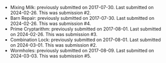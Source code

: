 * Mixing Milk: previously submitted on 2017-07-30. Last submitted on 2024-02-26. This was submission #2.
* Barn Repair: previously submitted on 2017-07-30. Last submitted on 2024-02-26. This was submission #4.
* Prime Cryptarithm: previously submitted on 2017-08-01. Last submitted on 2024-02-26. This was submission #3.
* Combination Lock: previously submitted on 2017-08-01. Last submitted on 2024-03-01. This was submission #2.
* Wormholes: previously submitted on 2017-08-09. Last submitted on 2024-03-03. This was submission #5.
